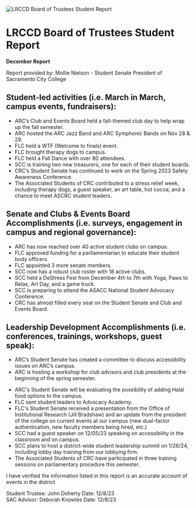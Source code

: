 <!-- Page 1 -->
![LRCCD Board of Trustees Student Report](https://www.losrios.edu/images/logo.png)

# LRCCD Board of Trustees Student Report

**December Report**

Report provided by: Mollie Nielson - Student Senate President of Sacramento City College

## Student-led activities (i.e. March in March, campus events, fundraisers):
- ARC’s Club and Events Board held a fall-themed club day to help wrap up the fall semester.
- ARC hosted the ARC Jazz Band and ARC Symphonic Bands on Nov 28 & 29.
- FLC held a WTF (Welcome to finals) event.
- FLC brought therapy dogs to campus.
- FLC held a Fall Dance with over 80 attendees.
- SCC is training two new treasurers, one for each of their student boards.
- CRC’s Student Senate has continued to work on the Spring 2023 Safety Awareness Conference.
- The Associated Students of CRC contributed to a stress relief week, including therapy dogs, a guest speaker, an art table, hot cocoa, and a chance to meet ASCRC student leaders.

## Senate and Clubs & Events Board Accomplishments (i.e. surveys, engagement in campus and regional governance):
- ARC has now reached over 40 active student clubs on campus.
- FLC approved funding for a parliamentarian to educate their student body officers.
- FLC appointed 3 more senate members.
- SCC now has a robust club roster with 18 active clubs.
- SCC held a DeStress Fest from December 4th to 7th with Yoga, Paws to Relax, Art Day, and a game truck.
- SCC is preparing to attend the ASACC National Student Advocacy Conference.
- CRC has almost filled every seat on the Student Senate and Club and Events Board.

## Leadership Development Accomplishments (i.e. conferences, trainings, workshops, guest speak):
- ARC’s Student Senate has created a committee to discuss accessibility issues on ARC’s campus.
- ARC is hosting a workshop for club advisors and club presidents at the beginning of the spring semester.
<!-- Page 2 -->
- ARC's Student Senate will be evaluating the possibility of adding Halal food options to the campus.
- FLC sent student leaders to Advocacy Academy.
- FLC's Student Senate received a presentation from the Office of Institutional Research (Jill Bradshaw) and an update from the president of the college on current events at our campus (new dual-factor authentication, new faculty members being hired, etc.)
- SCC had a guest speaker on 12/05/23 speaking on accessibility in the classroom and on campus.
- SCC plans to host a district-wide student leadership summit on 1/26/24, including lobby day training from our lobbying firm.
- The Associated Students of CRC have participated in three training sessions on parliamentary procedure this semester.

I have verified the information listed in this report is an accurate account of events in the district.

Student Trustee: John Doherty  Date: 12/8/23  
SAC Advisor: Deborah Knowles  Date: 12/8/23  
